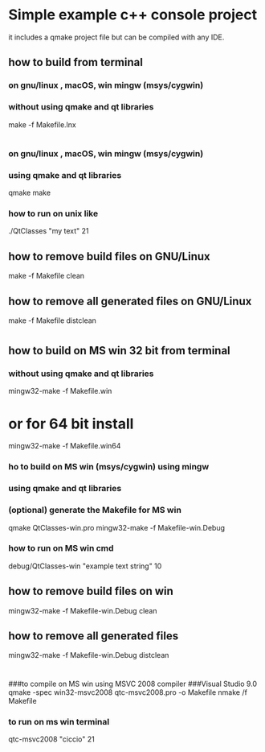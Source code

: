 # Simple example c++ console project
it includes a qmake project file
but can be compiled with any IDE.
## how to build from terminal
### on gnu/linux , macOS, win mingw (msys/cygwin)
### without using qmake and qt libraries
make -f Makefile.lnx
#
### on gnu/linux , macOS, win mingw (msys/cygwin)
### using qmake and qt libraries
qmake
make
### how to run on unix like
./QtClasses "my text" 21
## how to remove build files on GNU/Linux
make -f Makefile clean
## how to remove all generated files on GNU/Linux
make -f Makefile distclean
#
## how to build on MS win 32 bit from terminal
### without using qmake and qt libraries
mingw32-make -f Makefile.win
# or for 64 bit install
mingw32-make -f Makefile.win64
### ho to build on MS win (msys/cygwin)  using mingw 
### using qmake and qt libraries
### (optional) generate the Makefile for MS win
qmake QtClasses-win.pro
mingw32-make -f Makefile-win.Debug
### how to run on MS win cmd
debug/QtClasses-win "example text string" 10
## how to remove build files on win
mingw32-make -f Makefile-win.Debug clean
## how to remove all generated files
mingw32-make -f Makefile-win.Debug distclean
#
###to compile on MS win using MSVC 2008 compiler
###Visual Studio 9.0
qmake -spec win32-msvc2008 qtc-msvc2008.pro -o Makefile
nmake /f Makefile
### to run on ms win terminal
qtc-msvc2008 "ciccio" 21

